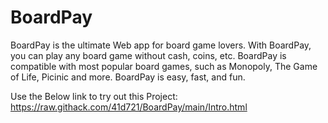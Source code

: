 # BoardPay
BoardPay is the ultimate Web app for board game lovers. 
With BoardPay, you can play any board game without cash, coins, etc.
BoardPay is compatible with most popular board games, such as Monopoly, The Game of Life, Picinic and more. 
BoardPay is easy, fast, and fun.

Use the Below link to try out this Project:
https://raw.githack.com/41d721/BoardPay/main/Intro.html
